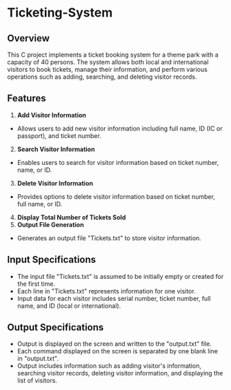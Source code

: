 # Ticketing-System
## Overview
This C project implements a ticket booking system for a theme park with a capacity of 40 persons. The system allows both local and international visitors to book tickets, manage their information, and perform various operations such as adding, searching, and deleting visitor records.

## Features
1. **Add Visitor Information**
- Allows users to add new visitor information including full name, ID (IC or passport), and ticket number.
2. **Search Visitor Information**
- Enables users to search for visitor information based on ticket number, name, or ID.
3. **Delete Visitor Information**
- Provides options to delete visitor information based on ticket number, full name, or ID.
4. **Display Total Number of Tickets Sold**
5. **Output File Generation**
- Generates an output file "Tickets.txt" to store visitor information.

## Input Specifications
- The input file "Tickets.txt" is assumed to be initially empty or created for the first time.
- Each line in "Tickets.txt" represents information for one visitor.
- Input data for each visitor includes serial number, ticket number, full name, and ID (local or international).

## Output Specifications
- Output is displayed on the screen and written to the "output.txt" file.
- Each command displayed on the screen is separated by one blank line in "output.txt".
- Output includes information such as adding visitor's information, searching visitor records, deleting visitor information, and displaying the list of visitors.
